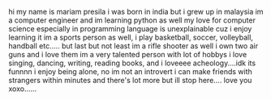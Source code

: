 hi my name is mariam presila 
i was born in india but i grew up in malaysia 
im a computer engineer and im learning python as well 
my love for computer science especially in programming language is unexplainable cuz i enjoy learning it 
im a sports person as well, i play basketball, soccer, volleyball, handball etc.....
but last but not least im a rifle shooter as well i own two air guns and i love them 
im a very talented person with lot of hobbys 
i love singing, dancing, writing, reading books, and i loveeee acheology....idk its funnnn
i enjoy being alone, no im not an introvert i can make friends with strangers within minutes
and there's lot more but ill stop here....
love you xoxo......
